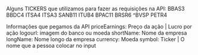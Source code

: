 

Alguns TICKERS que utilizamos para fazer as requisições na API:
BBAS3
BBDC4
ITSA4
ITSA3
SANB11
ITUB4
BPAC11
BRSR6
^BVSP
PETR4

Informações que pegamos da API
priceEarnings: Preço da ação | Lucro por ação
logourl: imagem do banco ou moeda
shortName: Nome da empresa
longName: Nome longo da empresa
currency: Moeda
symbol: Ticker | O nome que a pessoa colocar no input
